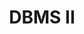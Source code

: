 ---
code: CSC 407
title: DBMS II
dpt: Computer Science
lvl: 400
set: 2019-2020
lecturer: Mr Isiaka
semester: 1
resources: [
    {
        name: "Fundamentals of Database Systems 7th Ed",
        link: 'https://drive.google.com/open?id=160oM2ecgmfBXqht4wGytOOV_pMcML_x1'
    }
]
---